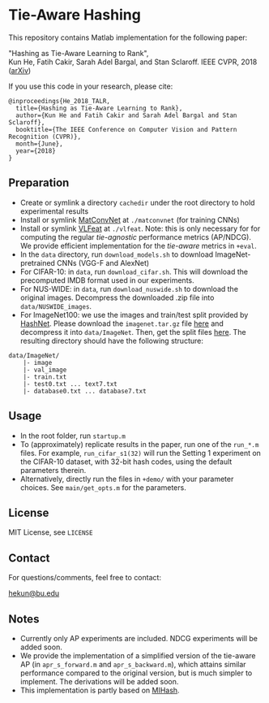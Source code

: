 # Tie-Aware Hashing
This repository contains Matlab implementation for the following paper:

"Hashing as Tie-Aware Learning to Rank",  
    Kun He, Fatih Cakir, Sarah Adel Bargal, and Stan Sclaroff.
    IEEE CVPR, 2018 ([arXiv](https://arxiv.org/abs/1705.08562))

If you use this code in your research, please cite:
```
@inproceedings{He_2018_TALR,
  title={Hashing as Tie-Aware Learning to Rank},
  author={Kun He and Fatih Cakir and Sarah Adel Bargal and Stan Sclaroff},
  booktitle={The IEEE Conference on Computer Vision and Pattern Recognition (CVPR)},
  month={June}, 
  year={2018}
}
```

## Preparation
- Create or symlink a directory `cachedir` under the root directory to hold experimental results
- Install or symlink [MatConvNet](http://www.vlfeat.org/matconvnet/) at `./matconvnet` (for training CNNs)
- Install or symlink [VLFeat](http://www.vlfeat.org/)  at `./vlfeat`. 
Note: this is only necessary for for computing the regular *tie-agnostic* performance metrics (AP/NDCG).
We provide efficient implementation for the *tie-aware* metrics in `+eval`.
- In the `data` directory, run `download_models.sh` to download ImageNet-pretrained CNNs (VGG-F and AlexNet)
- For CIFAR-10: in `data`, run `download_cifar.sh`. This will download the precomputed IMDB format used in our experiments.
- For NUS-WIDE: in `data`, run `download_nuswide.sh` to download the original images.
Decompress the downloaded .zip file into `data/NUSWIDE_images`.
- For ImageNet100: we use the images and train/test split provided by [HashNet](http://github.com/thuml/HashNet).
Please download the `imagenet.tar.gz` file [here](https://drive.google.com/drive/folders/0B7IzDz-4yH_HOXdoaDU4dk40RFE) 
and decompress it into `data/ImageNet`.
Then, get the split files [here](https://github.com/thuml/HashNet/tree/master/caffe/data/imagenet).
The resulting directory should have the following structure:
```
data/ImageNet/
	|- image
	|- val_image
	|- train.txt
	|- test0.txt ... text7.txt
	|- database0.txt ... database7.txt
```

## Usage
- In the root folder, run `startup.m`
- To (approximately) replicate results in the paper, run one of the `run_*.m` files.
For example, `run_cifar_s1(32)` will run the Setting 1 experiment on the CIFAR-10 dataset, with 32-bit hash codes, using the default parameters therein.
- Alternatively, directly run the files in `+demo/` with your parameter choices.
See `main/get_opts.m` for the parameters.

## License
MIT License, see `LICENSE`

## Contact
For questions/comments, feel free to contact:

hekun@bu.edu

## Notes
- Currently only AP experiments are included. NDCG experiments will be added soon.
- We provide the implementation of a simplified version of the tie-aware AP 
(in `apr_s_forward.m` and `apr_s_backward.m`), which attains similar performance 
compared to the original version, but is much simpler to implement.
The derivations will be added soon.
- This implementation is partly based on [MIHash](http://github.com/fcakir/mihash).
